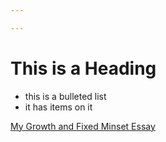```yaml
---

---
```


# This is a Heading

* this is a bulleted list
* it has items on it

[My Growth and Fixed Minset Essay](pope410211.github.io/growth-vs-fixed-mindset.html)
